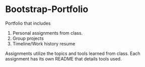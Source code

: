 # Bootstrap-Portfolio

Portfolio that includes

1. Personal assignments from class.
2. Group projects
3. Timeline/Work history resume

Assignments utilize the topics and tools learned from class.
Each assignment has its own README that details tools used.
